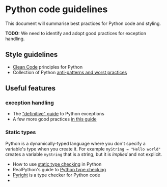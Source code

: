 # Python code guidelines

This document will summarise best practices for Python code and styling.

**TODO:** We need to identify and adopt good practices for exception handling.

## Style guidelines

* [Clean Code](https://github.com/zedr/clean-code-python) principles for Python
* Collection of Python [anti-patterns and worst practices](https://github.com/quantifiedcode/python-anti-patterns)

## Useful features

### exception handling

* The ["definitive" guide](https://julien.danjou.info/python-exceptions-guide/) to Python exceptions
* A few more good practices [in this guide](https://eli.thegreenplace.net/2008/08/21/robust-exception-handling/)

### Static types

Python is a dynamically-typed language where you don't specify a variable's type when you create it. For example `myString = "Hello world"` creates a variable `myString` that is a string, but it is *implied* and not explicit.

* How to use [static type checking](https://medium.com/@ageitgey/learn-how-to-use-static-type-checking-in-python-3-6-in-10-minutes-12c86d72677b) in Python
* RealPython's guide to [Python type checking](https://realpython.com/python-type-checking/)
* [Pyright](https://github.com/Microsoft/pyright) is a type checker for Python code
* 